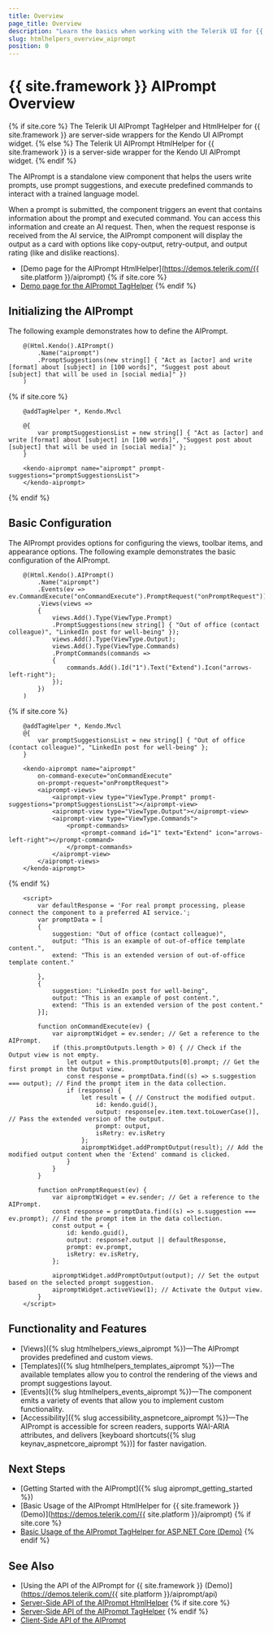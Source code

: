 ```yaml
---
title: Overview
page_title: Overview
description: "Learn the basics when working with the Telerik UI for {{ site.framework }} AIPrompt component and how to initialize it."
slug: htmlhelpers_overview_aiprompt
position: 0
---
```


# {{ site.framework }} AIPrompt Overview

{% if site.core %}
The Telerik UI AIPrompt TagHelper and HtmlHelper for {{ site.framework }} are server-side wrappers for the Kendo UI AIPrompt widget.
{% else %}
The Telerik UI AIPrompt HtmlHelper for {{ site.framework }} is a server-side wrapper for the Kendo UI AIPrompt widget.
{% endif %}

The AIPrompt is a standalone view component that helps the users write prompts, use prompt suggestions, and execute predefined commands to interact with a trained language model. 

When a prompt is submitted, the component triggers an event that contains information about the prompt and executed command. You can access this information and create an AI request. Then, when the request response is received from the AI service, the AIPrompt component will display the output as a card with options like copy-output, retry-output, and output rating (like and dislike reactions).

* [Demo page for the AIPrompt HtmlHelper](https://demos.telerik.com/{{ site.platform }}/aiprompt)
{% if site.core %}
* [Demo page for the AIPrompt TagHelper](https://demos.telerik.com/aspnet-core/aiprompt)
{% endif %}

## Initializing the AIPrompt

The following example demonstrates how to define the AIPrompt.

```HtmlHelper
    @(Html.Kendo().AIPrompt()
        .Name("aiprompt")
        .PromptSuggestions(new string[] { "Act as [actor] and write [format] about [subject] in [100 words]", "Suggest post about [subject] that will be used in [social media]" })
    )
```
{% if site.core %}
```TagHelper
    @addTagHelper *, Kendo.Mvcl

    @{
        var promptSuggestionsList = new string[] { "Act as [actor] and write [format] about [subject] in [100 words]", "Suggest post about [subject] that will be used in [social media]" };
    }
    
    <kendo-aiprompt name="aiprompt" prompt-suggestions="promptSuggestionsList">
    </kendo-aiprompt>
```
{% endif %}

## Basic Configuration

The AIPrompt provides options for configuring the views, toolbar items, and appearance options. The following example demonstrates the basic configuration of the AIPrompt.

```HtmlHelper
    @(Html.Kendo().AIPrompt()
        .Name("aiprompt")
        .Events(ev => ev.CommandExecute("onCommandExecute").PromptRequest("onPromptRequest"))
        .Views(views =>
        {
            views.Add().Type(ViewType.Prompt)
            .PromptSuggestions(new string[] { "Out of office (contact colleague)", "LinkedIn post for well-being" });
            views.Add().Type(ViewType.Output);
            views.Add().Type(ViewType.Commands)
            .PromptCommands(commands =>
            {
                commands.Add().Id("1").Text("Extend").Icon("arrows-left-right");
            });
        })
    )

```
{% if site.core %}
```TagHelper
    @addTagHelper *, Kendo.Mvcl
    @{
        var promptSuggestionsList = new string[] { "Out of office (contact colleague)", "LinkedIn post for well-being" };
    }
    
    <kendo-aiprompt name="aiprompt" 
        on-command-execute="onCommandExecute"
        on-prompt-request="onPromptRequest">
        <aiprompt-views>
            <aiprompt-view type="ViewType.Prompt" prompt-suggestions="promptSuggestionsList"></aiprompt-view>
            <aiprompt-view type="ViewType.Output"></aiprompt-view>
            <aiprompt-view type="ViewType.Commands">
                <prompt-commands>
                    <prompt-command id="1" text="Extend" icon="arrows-left-right"></prompt-command>
                </prompt-commands>
            </aiprompt-view>
        </aiprompt-views>
    </kendo-aiprompt>
```
{% endif %}
```Scripts
    <script>
        var defaultResponse = 'For real prompt processing, please connect the component to a preferred AI service.';
        var promptData = [
        {
            suggestion: "Out of office (contact colleague)",
            output: "This is an example of out-of-office template content.",
            extend: "This is an extended version of out-of-office template content."

        },
        {
            suggestion: "LinkedIn post for well-being",
            output: "This is an example of post content.",
            extend: "This is an extended version of the post content."
        }];

        function onCommandExecute(ev) {
            var aipromptWidget = ev.sender; // Get a reference to the AIPrompt.
            if (this.promptOutputs.length > 0) { // Check if the Output view is not empty.
                let output = this.promptOutputs[0].prompt; // Get the first prompt in the Output view.
                const response = promptData.find((s) => s.suggestion === output); // Find the prompt item in the data collection.
                if (response) {
                    let result = { // Construct the modified output.
                        id: kendo.guid(),
                        output: response[ev.item.text.toLowerCase()], // Pass the extended version of the output.
                        prompt: output,
                        isRetry: ev.isRetry
                    };
                    aipromptWidget.addPromptOutput(result); // Add the modified output content when the 'Extend' command is clicked.
                }
            }
        }

        function onPromptRequest(ev) {
            var aipromptWidget = ev.sender; // Get a reference to the AIPrompt.
            const response = promptData.find((s) => s.suggestion === ev.prompt); // Find the prompt item in the data collection.
            const output = {
                id: kendo.guid(),
                output: response?.output || defaultResponse,
                prompt: ev.prompt,
                isRetry: ev.isRetry,
            };

            aipromptWidget.addPromptOutput(output); // Set the output based on the selected prompt suggestion.
            aipromptWidget.activeView(1); // Activate the Output view.
        }
    </script>
```

## Functionality and Features

* [Views]({% slug htmlhelpers_views_aiprompt %})&mdash;The AIPrompt provides predefined and custom views.
* [Templates]({% slug htmlhelpers_templates_aiprompt %})&mdash;The available templates allow you to control the rendering of the views and prompt suggestions layout.
* [Events]({% slug htmlhelpers_events_aiprompt %})&mdash;The component emits a variety of events that allow you to implement custom functionality.
* [Accessibility]({% slug accessibility_aspnetcore_aiprompt %})&mdash;The AIPrompt is accessible for screen readers, supports WAI-ARIA attributes, and delivers [keyboard shortcuts({% slug keynav_aspnetcore_aiprompt %})] for faster navigation.

## Next Steps

* [Getting Started with the AIPrompt]({% slug aiprompt_getting_started %})
* [Basic Usage of the AIPrompt HtmlHelper for {{ site.framework }} (Demo)](https://demos.telerik.com/{{ site.platform }}/aiprompt)
{% if site.core %}
* [Basic Usage of the AIPrompt TagHelper for ASP.NET Core (Demo)](https://demos.telerik.com/aspnet-core/aiprompt)
{% endif %}

## See Also

* [Using the API of the AIPrompt for {{ site.framework }} (Demo)](https://demos.telerik.com/{{ site.platform }}/aiprompt/api)
* [Server-Side API of the AIPrompt HtmlHelper](/api/aiprompt)
{% if site.core %}
* [Server-Side API of the AIPrompt TagHelper](/api/taghelpers/aiprompt)
{% endif %}
* [Client-Side API of the AIPrompt](https://docs.telerik.com/kendo-ui/api/javascript/ui/aiprompt)
